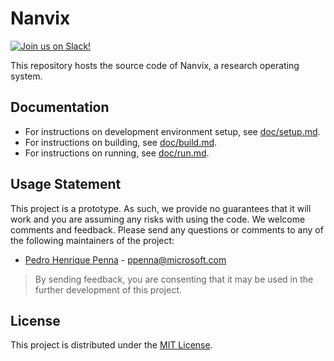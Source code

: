 # Nanvix

[![Join us on Slack!](https://img.shields.io/badge/chat-on%20Slack-e01563.svg)](https://join.slack.com/t/nanvix/shared_invite/zt-1yu30bs28-nsNmw8IwCyh6MBBV~B~X7w)

This repository hosts the source code of Nanvix, a research operating system.

## Documentation

- For instructions on development environment setup, see [doc/setup.md](doc/setup.md).
- For instructions on building, see [doc/build.md](doc/build.md).
- For instructions on running, see [doc/run.md](doc/run.md).

## Usage Statement

This project is a prototype. As such, we provide no guarantees that it will work and you are assuming any risks with using the code. We welcome comments and feedback. Please send any questions or comments to any of the following maintainers of the project:

- [Pedro Henrique Penna](https://github.com/ppenna) - [ppenna@microsoft.com](mailto:ppenna@microsoft.com)

> By sending feedback, you are consenting that it may be used in the further development of this project.

## License

This project is distributed under the [MIT License](LICENSE.txt).
